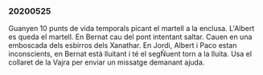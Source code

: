 ### 20200525 ###

Guanyen 10 punts de vida temporals picant el martell a la enclusa. L'Albert es
queda el martell. En Bernat cau del pont intentant saltar. Cauen en una
emboscada dels esbirros dels Xanathar. En Jordi, Albert i Paco estan
inconscients, en Bernat està lluitant i té el segÑuent torn a la lluita. Usa el
collaret de la Vajra per enviar un missatge demanant ajuda.


